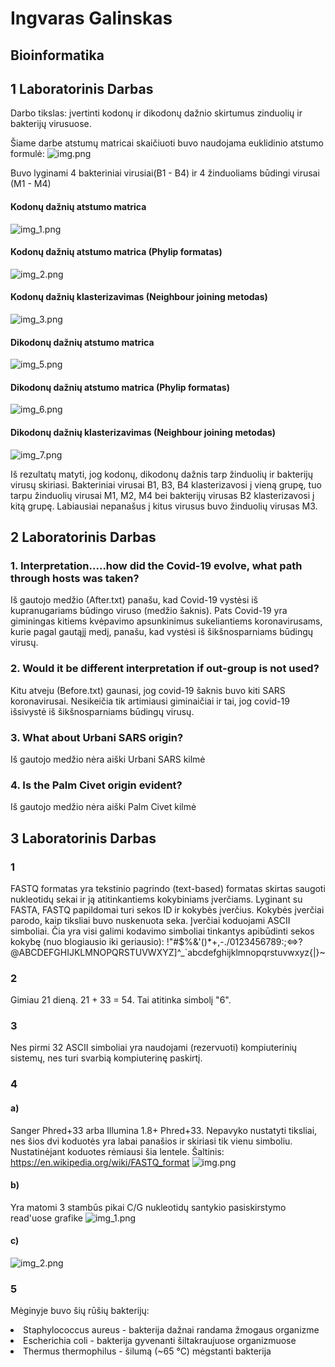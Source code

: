 # Ingvaras Galinskas
## Bioinformatika
## 1 Laboratorinis Darbas

Darbo tikslas: įvertinti kodonų ir dikodonų dažnio skirtumus zinduolių ir bakterijų virusuose.

Šiame darbe atstumų matricai skaičiuoti buvo naudojama euklidinio atstumo formulė:
![img.png](Bioinformatika_1_lab/img.png)

Buvo lyginami 4 bakteriniai virusiai(B1 - B4) ir 4 žinduoliams būdingi virusai (M1 - M4)

#### Kodonų dažnių atstumo matrica
![img_1.png](Bioinformatika_1_lab/img_1.png)

#### Kodonų dažnių atstumo matrica (Phylip formatas)
![img_2.png](Bioinformatika_1_lab/img_2.png)

#### Kodonų dažnių klasterizavimas (Neighbour joining metodas)
![img_3.png](Bioinformatika_1_lab/img_3.png)

#### Dikodonų dažnių atstumo matrica
![img_5.png](Bioinformatika_1_lab/img_5.png)

#### Dikodonų dažnių atstumo matrica (Phylip formatas)
![img_6.png](Bioinformatika_1_lab/img_6.png)

#### Dikodonų dažnių klasterizavimas (Neighbour joining metodas)
![img_7.png](Bioinformatika_1_lab/img_7.png)

Iš rezultatų matyti, jog kodonų, dikodonų dažnis tarp žinduolių ir bakterijų virusų skiriasi. Bakteriniai virusai B1, B3, B4 klasterizavosi į vieną grupę, tuo tarpu žinduolių virusai M1, M2, M4 bei bakterijų virusas B2 klasterizavosi į kitą grupę. Labiausiai nepanašus į kitus virusus buvo žinduolių virusas M3.

## 2 Laboratorinis Darbas
### 1. Interpretation.....how did the Covid-19 evolve, what path through hosts was taken? 
Iš gautojo medžio (After.txt) panašu, kad Covid-19 vystėsi iš kupranugariams būdingo viruso (medžio šaknis). Pats Covid-19 yra giminingas kitiems kvėpavimo apsunkinimus sukeliantiems koronavirusams, kurie pagal gautąjį medį, panašu, kad vystėsi iš šikšnosparniams būdingų virusų.
### 2. Would it be different interpretation if out-group is not used?
Kitu atveju (Before.txt) gaunasi, jog covid-19 šaknis buvo kiti SARS koronavirusai. Nesikeičia tik artimiausi giminaičiai ir tai, jog covid-19 išsivystė iš šikšnosparniams būdingų virusų.
### 3. What about Urbani SARS origin?
Iš gautojo medžio nėra aiški Urbani SARS kilmė
### 4. Is the Palm Civet origin evident?
Iš gautojo medžio nėra aiški Palm Civet kilmė
## 3 Laboratorinis Darbas
### 1
FASTQ formatas yra tekstinio pagrindo (text-based) formatas skirtas saugoti nukleotidų sekai ir ją atitinkantiems kokybiniams įverčiams.
Lyginant su FASTA, FASTQ papildomai turi sekos ID ir kokybės įverčius. Kokybės įverčiai parodo, kaip tiksliai buvo nuskenuota seka.
Įverčiai koduojami ASCII simboliai. Čia yra visi galimi kodavimo simboliai tinkantys apibūdinti sekos kokybę (nuo blogiausio iki geriausio):
!"#$%&'()*+,-./0123456789:;<=>?@ABCDEFGHIJKLMNOPQRSTUVWXYZ\]^_`abcdefghijklmnopqrstuvwxyz{|}~
### 2
Gimiau 21 dieną. 21 + 33 = 54. Tai atitinka simbolį "6".
### 3
Nes pirmi 32 ASCII simboliai yra naudojami (rezervuoti) kompiuterinių sistemų, nes turi svarbią kompiuterinę paskirtį.
### 4
#### a) 
Sanger Phred+33 arba Illumina 1.8+ Phred+33.
Nepavyko nustatyti tiksliai, nes šios dvi koduotės yra labai panašios ir skiriasi tik vienu simboliu.
Nustatinėjant koduotes rėmiausi šia lentele. Šaltinis: https://en.wikipedia.org/wiki/FASTQ_format
![img.png](Bioinformatika_3_lab/img.png)
#### b) 
Yra matomi 3 stambūs pikai C/G nukleotidų santykio pasiskirstymo read'uose grafike
![img_1.png](Bioinformatika_3_lab/img_1.png)
#### c) 
![img_2.png](Bioinformatika_3_lab/img_2.png)
### 5
Mėginyje buvo šių rūšių bakterijų: 
<li>Staphylococcus aureus - bakterija dažnai randama žmogaus organizme</li>
<li>Escherichia coli - bakterija gyvenanti šiltakraujuose organizmuose</li>
<li>Thermus thermophilus - šilumą (~65 °C) mėgstanti bakterija</li>
